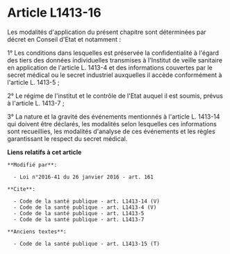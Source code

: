 # Article L1413-16

Les modalités d'application du présent chapitre sont déterminées par décret en Conseil d'Etat et notamment : 

1° Les conditions dans lesquelles est préservée la confidentialité à l'égard des tiers des données individuelles transmises à
l'Institut de veille sanitaire en application de l'article L. 1413-4 et des informations couvertes par le secret médical ou
le secret industriel auxquelles il accède conformément à l'article L. 1413-5 ; 

2° Le régime de l'institut et le contrôle de l'Etat auquel il est soumis, prévus à l'article L. 1413-7 ; 

3° La nature et la gravité des événements mentionnés à l'article L. 1413-14 qui doivent être déclarés, les modalités selon
lesquelles ces informations sont recueillies, les modalités d'analyse de ces événements et les règles garantissant le respect
du secret médical.

**Liens relatifs à cet article**

	**Modifié par**:

	  - Loi n°2016-41 du 26 janvier 2016 - art. 161

	**Cite**:

	  - Code de la santé publique - art. L1413-14 (V)
	  - Code de la santé publique - art. L1413-4 (V)
	  - Code de la santé publique - art. L1413-5
	  - Code de la santé publique - art. L1413-7

	**Anciens textes**:

	  - Code de la santé publique - art. L1413-15 (T)
